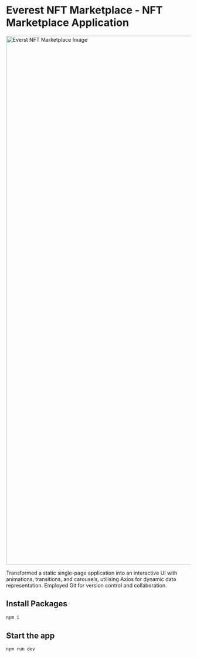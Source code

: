 # Everest NFT Marketplace - NFT Marketplace Application

<img width="1440" alt="Everst NFT Marketplace Image" src="https://i.postimg.cc/NFHXRTtd/image.png">

Transformed a static single-page application into an interactive UI with animations, transitions, and carousels, utilising Axios for dynamic data representation. Employed Git for version control and collaboration.

## Install Packages

```bash
npm i
```

## Start the app

```bash
npm run dev
```
